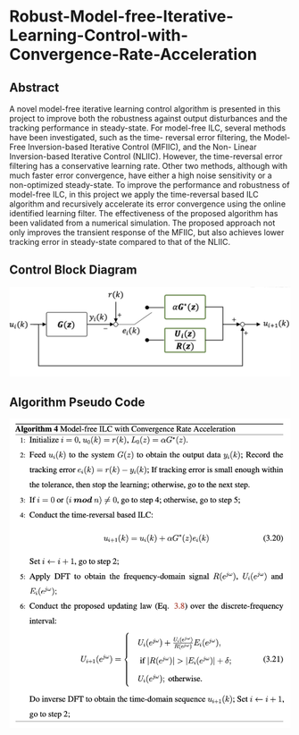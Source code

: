 # Robust-Model-free-Iterative-Learning-Control-with-Convergence-Rate-Acceleration 
## Abstract
A novel model-free iterative learning control algorithm is presented in this project to improve both the robustness against output disturbances and the tracking performance in steady-state. For model-free ILC, several methods have been investigated, such as the time- reversal error filtering, the Model-Free Inversion-based Iterative Control (MFIIC), and the Non- Linear Inversion-based Iterative Control (NLIIC). However, the time-reversal error filtering has a conservative learning rate. Other two methods, although with much faster error convergence, have either a high noise sensitivity or a non-optimized steady-state. To improve the performance and robustness of model-free ILC, in this project we apply the time-reversal based ILC algorithm and recursively accelerate its error convergence using the online identified learning filter. The effectiveness of the proposed algorithm has been validated from a numerical simulation. The proposed approach not only improves the transient response of the MFIIC, but also achieves lower tracking error in steady-state compared to that of the NLIIC.

## Control Block Diagram

![image](https://github.com/Geng-Hao/Robust-Model-free-Iterative-Learning-Control-with-Convergence-Rate-Acceleration/blob/master/AlgorithmBlockDiag.png)

## Algorithm Pseudo Code

![image](https://github.com/Geng-Hao/Robust-Model-free-Iterative-Learning-Control-with-Convergence-Rate-Acceleration/blob/master/PseudoCode.png)
